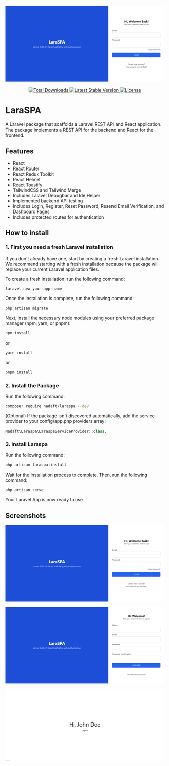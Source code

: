 <p align="center"><img src="/assets/login.png" alt="Login Page"></p>

<p align="center">
    <a href="https://packagist.org/packages/nadaft/laraspa">
        <img src="https://img.shields.io/packagist/dt/nadaft/laraspa" alt="Total Downloads">
    </a>
    <a href="https://packagist.org/packages/nadaft/laraspa">
        <img src="https://img.shields.io/packagist/v/nadaft/laraspa" alt="Latest Stable Version">
    </a>
    <a href="https://packagist.org/packages/nadaft/laraspa">
        <img src="https://img.shields.io/packagist/l/nadaft/laraspa" alt="License">
    </a>
</p>

# LaraSPA

A Laravel package that scaffolds a Laravel REST API and React application. The package implements a REST API for the backend and React for the frontend.

## Features

- React
- React Router
- React Redux Toolkit
- React Helmet
- React Toastify
- TailwindCSS and Tailwind Merge
- Includes Laravel Debugbar and Ide Helper
- Implemented backend API testing
- Includes Login, Register, Reset Password, Resend Email Verification, and Dashboard Pages
- Includes protected routes for authentication

## How to install

### 1. First you need a fresh Laravel installation

If you don't already have one, start by creating a fresh Laravel installation. We recommend starting with a fresh installation because the package will replace your current Laravel application files.

To create a fresh installation, run the following command:

```bash
laravel new your-app-name
```

Once the installation is complete, run the following command:

```bash
php artisan migrate
```

Next, install the necessary node modules using your preferred package manager (npm, yarn, or pnpm):

```bash
npm install
```

or

```bash
yarn install
```

or

```bash
pnpm install
```

### 2. Install the Package

Run the following command:

```bash
composer require nadaft/laraspa --dev
```

(Optional) If the package isn't discovered automatically, add the service provider to your config/app.php providers array:

```php
Nadaft\Laraspa\LaraspaServiceProvider::class,
```

### 3. Install Laraspa

Run the following command:

```bash
php artisan laraspa:install
```

Wait for the installation process to complete. Then, run the following command:

```bash
php artisan serve
```

Your Laravel App is now ready to use.

## Screenshots

![Login Page](https://raw.githubusercontent.com/nadaft/laraspa/master/assets/login.png)

![Register Page](https://raw.githubusercontent.com/nadaft/laraspa/master/assets/register.png)

![Dashboard Page](https://raw.githubusercontent.com/nadaft/laraspa/master/assets/dashboard.png)
